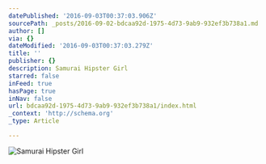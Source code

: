 ```yaml
---
datePublished: '2016-09-03T00:37:03.906Z'
sourcePath: _posts/2016-09-02-bdcaa92d-1975-4d73-9ab9-932ef3b738a1.md
author: []
via: {}
dateModified: '2016-09-03T00:37:03.279Z'
title: ''
publisher: {}
description: Samurai Hipster Girl
starred: false
inFeed: true
hasPage: true
inNav: false
url: bdcaa92d-1975-4d73-9ab9-932ef3b738a1/index.html
_context: 'http://schema.org'
_type: Article

---
```

![Samurai Hipster Girl](https://the-grid-user-content.s3-us-west-2.amazonaws.com/06f33487-a814-4d95-86fc-c442a0344fe8.jpg)